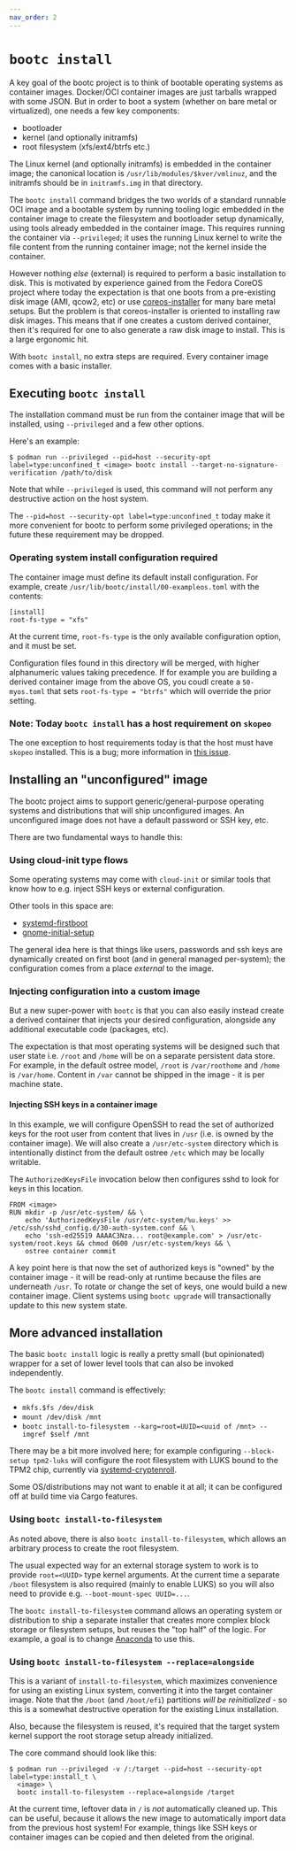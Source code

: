 ```yaml
---
nav_order: 2
---
```


# `bootc install`

A key goal of the bootc project is to think of bootable operating systems
as container images.  Docker/OCI container images are just tarballs
wrapped with some JSON.  But in order to boot a system (whether on bare metal
or virtualized), one needs a few key components:

- bootloader
- kernel (and optionally initramfs)
- root filesystem (xfs/ext4/btrfs etc.)

The Linux kernel (and optionally initramfs) is embedded in the container image; the canonical location
is `/usr/lib/modules/$kver/vmlinuz`, and the initramfs should be in `initramfs.img`
in that directory.

The `bootc install` command bridges the two worlds of a standard runnable OCI image
and a bootable system by running tooling
logic embedded in the container image to create the filesystem and
bootloader setup dynamically, using tools already embedded in the container
image.  This requires running the container via `--privileged`; it uses
the running Linux kernel to write the file content from the running container image;
not the kernel inside the container.

However nothing *else* (external) is required to perform a basic installation
to disk.  This is motivated by experience gained from the Fedora CoreOS
project where today the expectation is that one boots from a pre-existing disk
image (AMI, qcow2, etc) or use [coreos-installer](https://github.com/coreos/coreos-installer)
for many bare metal setups.  But the problem is that coreos-installer
is oriented to installing raw disk images.  This means that if
one creates a custom derived container, then it's required for
one to also generate a raw disk image to install.  This is a large
ergonomic hit.

With `bootc install`, no extra steps are required.  Every container
image comes with a basic installer.

## Executing `bootc install`

The installation command must be run from the container image
that will be installed, using `--privileged` and a few
other options.

Here's an example:

```
$ podman run --privileged --pid=host --security-opt label=type:unconfined_t <image> bootc install --target-no-signature-verification /path/to/disk
```

Note that while `--privileged` is used, this command will not
perform any destructive action on the host system.

The `--pid=host --security-opt label=type:unconfined_t` today
make it more convenient for bootc to perform some privileged
operations; in the future these requirement may be dropped.

### Operating system install configuration required

The container image must define its default install configuration.  For example,
create `/usr/lib/bootc/install/00-exampleos.toml` with the contents:

```
[install]
root-fs-type = "xfs"
```

At the current time, `root-fs-type` is the only available configuration option, and it must be set.

Configuration files found in this directory will be merged, with higher alphanumeric values
taking precedence.  If for example you are building a derived container image from the above OS,
you coudl create a `50-myos.toml`  that sets `root-fs-type = "btrfs"` which will override the
prior setting.

### Note: Today `bootc install` has a host requirement on `skopeo`

The one exception to host requirements today is that the host must
have `skopeo` installed.  This is a bug; more information in [this issue](https://github.com/containers/bootc/issues/81).


## Installing an "unconfigured" image

The bootc project aims to support generic/general-purpose operating
systems and distributions that will ship unconfigured images.  An
unconfigured image does not have a default password or SSH key, etc.

There are two fundamental ways to handle this:

### Using cloud-init type flows

Some operating systems may come with `cloud-init` or similar tools
that know how to e.g. inject SSH keys or external configuration.

Other tools in this space are:

- [systemd-firstboot](https://www.freedesktop.org/software/systemd/man/systemd-firstboot.html)
- [gnome-initial-setup](https://gitlab.gnome.org/GNOME/gnome-initial-setup)

The general idea here is that things like users, passwords and ssh keys 
are dynamically created on first boot (and in general managed per-system);
the configuration comes from a place *external* to the image.

### Injecting configuration into a custom image

But a new super-power with `bootc` is that you can also easily instead
create a derived container that injects your desired configuration,
alongside any additional executable code (packages, etc).

The expectation is that most operating systems will be designed such
that user state i.e. `/root` and `/home` will be on a separate persistent data store.
For example, in the default ostree model, `/root` is `/var/roothome`
and `/home` is `/var/home`.  Content in `/var` cannot be shipped
in the image - it is per machine state.

#### Injecting SSH keys in a container image

In this example, we will configure OpenSSH to read the
set of authorized keys for the root user from content
that lives in `/usr` (i.e. is owned by the container image).
We will also create a `/usr/etc-system` directory which is intentionally distinct
from the default ostree `/etc` which may be locally writable.

The `AuthorizedKeysFile` invocation below then configures sshd to look
for keys in this location.

```
FROM <image>
RUN mkdir -p /usr/etc-system/ && \
    echo 'AuthorizedKeysFile /usr/etc-system/%u.keys' >> /etc/ssh/sshd_config.d/30-auth-system.conf && \
    echo 'ssh-ed25519 AAAAC3Nza... root@example.com' > /usr/etc-system/root.keys && chmod 0600 /usr/etc-system/keys && \
    ostree container commit
```

A key point here is that now the set of authorized keys is "owned"
by the container image - it will be read-only at runtime because
the files are underneath `/usr`.  To rotate or change the set of keys,
one would build a new container image.  Client systems using `bootc upgrade`
will transactionally update to this new system state.


## More advanced installation

The basic `bootc install` logic is really a pretty small (but opinionated) wrapper
for a set of lower level tools that can also be invoked independently.

The `bootc install` command is effectively:

- `mkfs.$fs /dev/disk`
- `mount /dev/disk /mnt`
- `bootc install-to-filesystem --karg=root=UUID=<uuid of /mnt> --imgref $self /mnt`

There may be a bit more involved here; for example configuring
`--block-setup tpm2-luks` will configure the root filesystem
with LUKS bound to the TPM2 chip, currently via [systemd-cryptenroll](https://www.freedesktop.org/software/systemd/man/systemd-cryptenroll.html#).

Some OS/distributions may not want to enable it at all; it
can be configured off at build time via Cargo features.

### Using `bootc install-to-filesystem`

As noted above, there is also `bootc install-to-filesystem`, which allows
an arbitrary process to create the root filesystem.

The usual expected way for an external storage system to work
is to provide `root=<UUID>` type kernel arguments.  At the current
time a separate `/boot` filesystem is also required (mainly to enable LUKS)
so you will also need to provide e.g. `--boot-mount-spec UUID=...`.

The `bootc install-to-filesystem` command allows an operating
system or distribution to ship a separate installer that creates more complex block
storage or filesystem setups, but reuses the "top half" of the logic.
For example, a goal is to change [Anaconda](https://github.com/rhinstaller/anaconda/)
to use this.


### Using `bootc install-to-filesystem --replace=alongside`

This is a variant of `install-to-filesystem`, which maximizes convenience for using
an existing Linux system, converting it into the target container image.  Note that
the `/boot` (and `/boot/efi`) partitions *will be reinitialized* - so this is a
somewhat destructive operation for the existing Linux installation.

Also, because the filesystem is reused, it's required that the target system kernel
support the root storage setup already initialized.

The core command should look like this:

```
$ podman run --privileged -v /:/target --pid=host --security-opt label=type:install_t \
  <image> \
  bootc install-to-filesystem --replace=alongside /target
```

At the current time, leftover data in `/` is *not* automatically cleaned up.  This can
be useful, because it allows the new image to automatically import data from the previous
host system!  For example, things like SSH keys or container images can be copied
and then deleted from the original.
